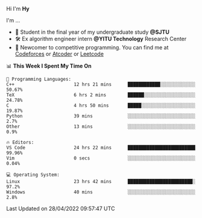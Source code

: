 Hi I'm **Hy**

I'm ...
- 📖 Student in the final year of my undergraduate study **@SJTU**
- 🛠️ Ex algorithm engineer intern **@YITU Technology** Research Center
- 🏅 Newcomer to competitive programming. You can find me at [Codeforces](https://codeforces.com/profile/Hy3) or [Atcoder](https://atcoder.jp/users/Hy3) or [Leetcode](https://leetcode-cn.com/u/_hy3/)


<!--START_SECTION:waka-->
📊 **This Week I Spent My Time On** 

```text
💬 Programming Languages: 
C++                      12 hrs 21 mins      ████████████░░░░░░░░░░░░░   50.67% 
TeX                      6 hrs 2 mins        ██████░░░░░░░░░░░░░░░░░░░   24.78% 
C                        4 hrs 50 mins       █████░░░░░░░░░░░░░░░░░░░░   19.87% 
Python                   39 mins             ░░░░░░░░░░░░░░░░░░░░░░░░░   2.7% 
Other                    13 mins             ░░░░░░░░░░░░░░░░░░░░░░░░░   0.9%

🔥 Editors: 
VS Code                  24 hrs 22 mins      █████████████████████████   99.96% 
Vim                      0 secs              ░░░░░░░░░░░░░░░░░░░░░░░░░   0.04%

💻 Operating System: 
Linux                    23 hrs 42 mins      ████████████████████████░   97.2% 
Windows                  40 mins             ░░░░░░░░░░░░░░░░░░░░░░░░░   2.8%

```


 Last Updated on 28/04/2022 09:57:47 UTC
<!--END_SECTION:waka-->

